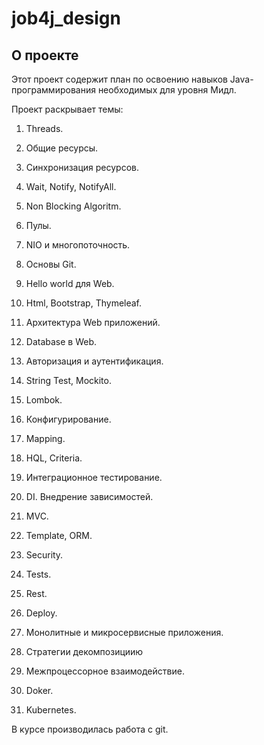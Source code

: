 # job4j_design

## О проекте

Этот проект содержит план по освоению навыков Java-программирования необходимых для уровня Мидл.

Проект раскрывает темы:

1. Threads.

2. Общие ресурсы.

3. Синхронизация ресурсов.

4. Wait, Notify, NotifyAll.

5. Non Blocking Algoritm.

6. Пулы.

7. NIO и многопоточность.

8. Основы Git.

9. Hello world для Web.

10. Html, Bootstrap, Thymeleaf.

11. Архитектура Web приложений.

12. Database в Web.

13. Авторизация и аутентификация.

14. String Test, Mockito.

15. Lombok.

16. Конфигурирование.

17. Mapping.

18. HQL, Criteria.

19. Интеграционное тестирование.

20. DI. Внедрение зависимостей.

21. MVC.

22. Template, ORM.

23. Security.

24. Tests.

25. Rest.

26. Deploy.

27. Монолитные и микросервисные приложения.

28. Стратегии декомпозициию

29. Межпроцессорное взаимодействие.

30. Doker.

31. Kubernetes.

В курсе производилась работа с git.